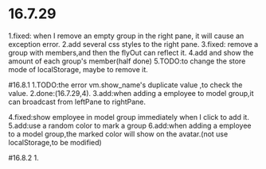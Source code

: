 # 16.7.29
1.fixed: when I remove an empty group in the right pane, it will cause an exception error.
2.add several css styles to the right pane.
3.fixed: remove a group with members,and then the flyOut can reflect it.
4.add and show the amount of each group's member(half done)
5.TODO:to change the store mode of localStorage, maybe to remove it.

#16.8.1
1.TODO:the error vm.show_name's duplicate value ,to check the value.
2.done:(16.7.29,4).
3.add:when adding a employee to model group,it can broadcast from leftPane to rightPane.

4.fixed:show employee in model group immediately when I click to add it. 
5.add:use a random color to mark a group
6.add:when adding a employee to a model group,the marked color will show on the avatar.(not use localStorage,to be modified)

#16.8.2
1. 